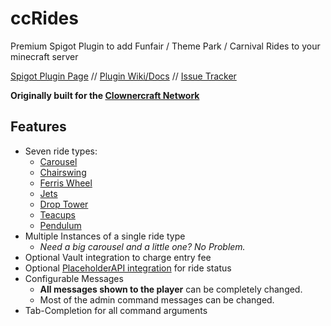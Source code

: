 # ccRides
Premium Spigot Plugin to add Funfair / Theme Park / Carnival Rides to your minecraft server

[Spigot Plugin Page](https://www.spigotmc.org/resources/ccrides.80364/) // [Plugin Wiki/Docs](https://github.com/TheClowner/ccRides-Support/wiki) // [Issue Tracker](https://github.com/TheClowner/ccRides-Support/issues)

**Originally built for the [Clownercraft Network](https://clownercraft.net/)**

Features
---------
- Seven ride types:
  - [Carousel](https://github.com/TheClowner/ccRides-Support/wiki/Carousel) 
  - [Chairswing](https://github.com/TheClowner/ccRides-Support/wiki/Chairswing) 
  - [Ferris Wheel](https://github.com/TheClowner/ccRides-Support/wiki/Ferris-Wheel)
  - [Jets](https://github.com/TheClowner/ccRides-Support/wiki/Jets)
  - [Drop Tower](https://github.com/TheClowner/ccRides-Support/wiki/Drop-Tower)
  - [Teacups](https://github.com/TheClowner/ccRides-Support/wiki/Teacups)
  - [Pendulum](https://github.com/TheClowner/ccRides-Support/wiki/Pendulum)
- Multiple Instances of a single ride type
  - *Need a big carousel and a little one? No Problem.*
- Optional Vault integration to charge entry fee
- Optional [PlaceholderAPI integration](https://github.com/TheClowner/ccRides-Support/wiki/Placeholders) for ride status
- Configurable Messages
  - **All messages shown to the player** can be completely changed.
  - Most of the admin command messages can be changed.
- Tab-Completion for all command arguments
